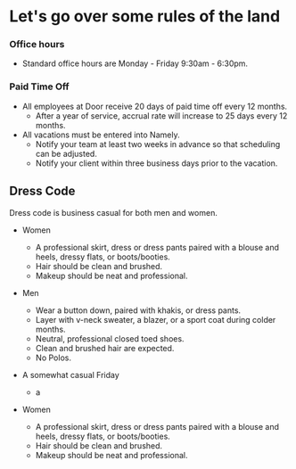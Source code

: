 # Let's go over some rules of the land

### Office hours

* Standard office hours are Monday - Friday 9:30am - 6:30pm.

### Paid Time Off

* All employees at Door receive 20 days of paid time off every 12 months. 
  * After a year of service, accrual rate will increase to 25 days every 12 months.
* All vacations must be entered into Namely.
  * Notify your team at least two weeks in advance so that scheduling can be adjusted.
  * Notify your client within three business days prior to the vacation.

## Dress Code

Dress code is business casual for both men and women.

* Women

  * A professional skirt, dress or dress pants paired with a blouse and heels, dressy flats, or boots/booties.
  * Hair should be clean and brushed.
  * Makeup should be neat and professional.

* Men

  * Wear a button down, paired with khakis, or dress pants.
  * Layer with v-neck sweater, a blazer, or a sport coat during colder months.
  * Neutral, professional closed toed shoes.
  * Clean and brushed hair are expected.
  * No Polos.

* A somewhat casual Friday
  * a

* Women
  * A professional skirt, dress or dress pants paired with a blouse and heels, dressy flats, or boots/booties.
  * Hair should be clean and brushed.
  * Makeup should be neat and professional.

















